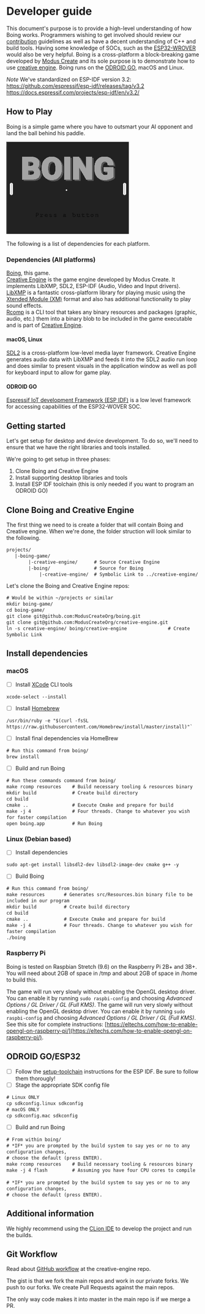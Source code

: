 # Developer guide
This document's purpose is to provide a high-level understanding of how Boing works. Programmers wishing to get involved should review our [contribution](./md/CONTRIBUTING.md) guidelines as well as have a decent understanding of C++ and build tools. Having some knowledge of SOCs, such as the [ESP32-WROVER](https://docs.espressif.com/projects/esp-idf/en/latest/get-started/get-started-wrover-kit.html) would also be very helpful. 
Boing is a cross-platform a block-breaking game developed by [Modus Create](https://moduscreate.com) and its sole purpose is to demonstrate how to use [creative engine](https://github.com/moduscreateorg/creative-engine). Boing runs on the [ODROID GO](https://www.hardkernel.com/shop/odroid-go/), macOS and Linux.


*Note* We've standardized on ESP-IDF version 3.2:
https://github.com/espressif/esp-idf/releases/tag/v3.2
https://docs.espressif.com/projects/esp-idf/en/v3.2/


## How to Play
Boing is a simple game where you have to outsmart your AI opponent and land the ball behind his paddle. 

![boing-gameplay.gif](./img/boing-gameplay.gif)

The following is a list of dependencies for each platform.

### Dependencies (All platforms)
[Boing](https://github.com/moduscreateorg/boing), this game.\
[Creative Engine](https://github.com/ModusCreateOrg/creative-engine) is the game engine developed by Modus Create. It implements LibXMP, SDL2, ESP-IDF (Audio, Video and Input drivers).\
[LibXMP](http://xmp.sourceforge.net/) is a fantastic cross-platform library for playing music using the [Xtended Module (XM)](https://en.wikipedia.org/wiki/XM_(file_format)) format and also has additional functionality to play sound effects.\
[Rcomp](https://github.com/ModusCreateOrg/creative-engine/blob/master/tools/rcomp.cpp) is a CLI tool that takes any binary resources and packages  (graphic, audio, etc.) them into a binary blob to be included in the game executable and is part of [Creative Engine](https://github.com/ModusCreateOrg/creative-engine).

#### macOS, Linux
[SDL2](https://www.libsdl.org/download-2) is a cross-platform low-level media layer framework. Creative Engine generates audio data with LibXMP and feeds it into the SDL2 audio run loop and does similar to present visuals in the application window as well as poll for keyboard input to allow for game play.

#### ODROID GO
[Espressif IoT development Framework (ESP IDF)](https://github.com/espressif/esp-idf) is a low level framework for accessing capabilities of the ESP32-WOVER SOC.


## Getting started
Let's get setup for desktop and device development. To do so, we'll need to ensure that we have the right libraries and tools installed.

We're going to get setup in three phases:
1. Clone Boing and Creative Engine
2. Install supporting desktop libraries and tools
3. Install ESP IDF toolchain (this is only needed if you want to program an ODROID GO)

## Clone Boing and Creative Engine
The first thing we need to is create a folder that will contain Boing and Creative engine. When we're done, the folder struction will look similar to the following.

    projects/
       |-boing-game/
            |-creative-engine/      # Source Creative Engine
            |-boing/                # Source for Boing
                |-creative-engine/  # Symbolic Link to ../creative-engine/

Let's clone the Boing and Creative Engine repos:

    # Would be within ~/projects or similar
    mkdir boing-game/     
    cd boing-game/
    git clone git@github.com:ModusCreateOrg/boing.git
    git clone git@github.com:ModusCreateOrg/creative-engine.git
    ln -s creative-engine/ boing/creative-engine               # Create Symbolic Link
   
## Install dependencies

### macOS
- [ ] Install [XCode](https://developer.apple.com/xcode/) CLI tools
    
```
xcode-select --install
``` 
  
- [ ] Install [Homebrew](https://brew.sh)

```
/usr/bin/ruby -e "$(curl -fsSL https://raw.githubusercontent.com/Homebrew/install/master/install)"`
```
- [ ] Install final dependencies via HomeBrew
```    
# Run this command from boing/
brew install
```
- [ ] Build and run Boing
```    
# Run these commands command from boing/
make rcomp resources    # Build necessary tooling & resources binary
mkdir build             # Create build directory
cd build                   
cmake ..                # Execute Cmake and prepare for build
make -j 4               # Four threads. Change to whatever you wish for faster compilation
open boing.app          # Run Boing
```

### Linux (Debian based)
- [ ] Install dependencies
```
sudo apt-get install libsdl2-dev libsdl2-image-dev cmake g++ -y
```
- [ ] Build Boing
```    
# Run this command from boing/
make resources       # Generates src/Resources.bin binary file to be included in our program
mkdir build          # Create build directory
cd build                       
cmake ..             # Execute Cmake and prepare for build
make -j 4            # Four threads. Change to whatever you wish for faster compilation
./boing
```
### Raspberry Pi
Boing is tested on Raspbian Stretch (9.6) on the Raspberry Pi 2B+ and 3B+. You will need about 2GB of space in /tmp and about 2GB of space in /home to build this.

The game will run very slowly without enabling the OpenGL desktop driver. You can enable it by running `sudo raspbi-config` and choosing _Advanced Options / GL Driver / GL (Full KMS)_. The game will run very slowly without enabling the OpenGL desktop driver. You can enable it by running `sudo raspbi-config` and choosing _Advanced Options / GL Driver / GL (Full KMS)_. See this site for complete instructions:  [https://eltechs.com/how-to-enable-opengl-on-raspberry-pi/](https://eltechs.com/how-to-enable-opengl-on-raspberry-pi/).



## ODROID GO/ESP32
- [ ] Follow the [setup-toolchain](https://docs.espressif.com/projects/esp-idf/en/stable/get-started/#setup-toolchain) instructions for the ESP IDF. Be sure to follow them thorougly! 
- [ ] Stage the appropriate SDK config file
```
# Linux ONLY
cp sdkconfig.linux sdkconfig
# macOS ONLY
cp sdkconfig.mac sdkconfig
```
- [ ] Build and run Boing 
```
# From within boing/
# *IF* you are prompted by the build system to say yes or no to any configura†ion changes, 
# choose the default (press ENTER).
make rcomp resources    # Build necessary tooling & resources binary
make -j 4 flash         # Assuming you have four CPU cores to compile

# *IF* you are prompted by the build system to say yes or no to any configura†ion changes, 
# choose the default (press ENTER).
```

## Additional information
We highly recommend using the [CLion IDE](https://www.jetbrains.com/clion/) to develop the project and run the builds.


## Git Workflow
Read about [GitHub workflow](https://github.com/ModusCreateOrg/creative-engine) at the creative-engine repo.

The gist is that we fork the main repos and work in our private forks.  We push to our forks.  We create Pull Requests against the main repos.

The only way code makes it into master in the main repo is if we merge a PR.
